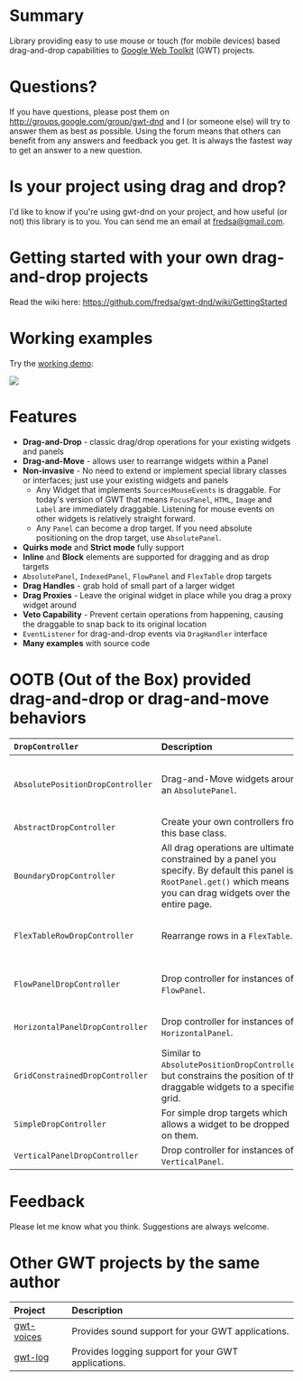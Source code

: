 <!--
![status: inactive](https://img.shields.io/badge/status-inactive-red.svg)

This project is no longer actively developed or maintained.
-->
# Summary #
Library providing easy to use mouse or touch (for mobile devices) based drag-and-drop capabilities to [Google Web Toolkit](http://www.gwtproject.org/) (GWT) projects.

# Questions? #
If you have questions, please post them on http://groups.google.com/group/gwt-dnd and I (or someone else) will try to answer them as best as possible. Using the forum means that others can benefit from any answers and feedback you get. It is always the fastest way to get an answer to a new question.

# Is your project using drag and drop? #
I'd like to know if you're using gwt-dnd on your project, and how useful (or not) this library is to you. You can send me an email at [fredsa@gmail.com](mailto:fredsa@gmail.com?subject=gwt-dnd).

# Getting started with your own drag-and-drop projects #
Read the wiki here: https://github.com/fredsa/gwt-dnd/wiki/GettingStarted


# Working examples #
Try the [working demo](https://gwt-dnd.appspot.com/):

[![](https://gwt-dnd.storage.googleapis.com/gwt-dragdrop-screenshot-1.2.gif)](https://gwt-dnd.appspot.com/)


# Features #
  * **Drag-and-Drop** - classic drag/drop operations for your existing widgets and panels
  * **Drag-and-Move** - allows user to rearrange widgets within a Panel
  * **Non-invasive** - No need to extend or implement special library classes or interfaces; just use your existing widgets and panels
    * Any Widget that implements `SourcesMouseEvents` is draggable. For today's version of GWT that means `FocusPanel`, `HTML`, `Image` and `Label` are immediately draggable. Listening for mouse events on other widgets is relatively straight forward.
    * Any `Panel` can become a drop target. If you need absolute positioning on the drop target, use `AbsolutePanel`.
  * **Quirks mode** and **Strict mode** fully support
  * **Inline** and **Block** elements are supported for dragging and as drop targets
  * `AbsolutePanel`, `IndexedPanel`, `FlowPanel` and `FlexTable` drop targets
  * **Drag Handles** - grab hold of small part of a larger widget
  * **Drag Proxies** - Leave the original widget in place while you drag a proxy widget around
  * **Veto Capability** - Prevent certain operations from happening, causing the draggable to snap back to its original location
  * `EventListener` for drag-and-drop events via `DragHandler` interface
  * **Many examples** with source code


# OOTB (Out of the Box) provided drag-and-drop or drag-and-move behaviors #
| `DropController`                 | **Description** | **Example Use** |
|:---------------------------------|:----------------|:----------------|
| `AbsolutePositionDropController` | Drag-and-Move widgets around an `AbsolutePanel`. | Moving drawing elements around on a flow chart. |
| `AbstractDropController`         | Create your own controllers from this base class. | Anything you can dream up. |
| `BoundaryDropController`          | All drag operations are ultimately constrained by a panel you specify. By default this panel is `RootPanel.get()` which means you can drag widgets over the entire page. | For use as part of the gwt-dnd implementation. |
| `FlexTableRowDropController`     | Rearrange rows in a `FlexTable`. | Users rearrange results of a query. |
| `FlowPanelDropController`       | Drop controller for instances of `FlowPanel`. | Moving elements around in flowed text. |
| `HorizontalPanelDropController` | Drop controller for instances of `HorizontalPanel`. | Moving widgets in a horizontal list. |
| `GridConstrainedDropController`  | Similar to `AbsolutePositionDropController`, but constrains the position of the draggable widgets to a specified grid. | Allows for 'snap to grid' functionality. |
| `SimpleDropController`           | For simple drop targets which allows a widget to be dropped on them. | A trash can icon. |
| `VerticalPanelDropController` | Drop controller for instances of `VerticalPanel`. | Moving widgets in a vertical list. |


# Feedback #
Please let me know what you think. Suggestions are always welcome.


# Other GWT projects by the same author #

| **Project** | **Description** |
|:------------|:----------------|
| [gwt-voices](https://github.com/fredsa/gwt-voices/) | Provides sound support for your GWT applications. |
| [gwt-log](https://github.com/fredsa/gwt-log/) | Provides logging support for your GWT applications. |
